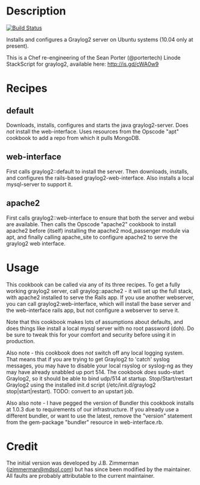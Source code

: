 Description
===========

[![Build Status](https://secure.travis-ci.org/realityforge/chef-graylog2.png?branch=master)](http://travis-ci.org/realityforge/chef-graylog2)

Installs and configures a Graylog2 server on Ubuntu systems (10.04 only at present).

This is a Chef re-engineering of the Sean Porter (@portertech) Linode StackScript for graylog2, 
available here:  http://is.gd/cWA0w9

Recipes
=======

default
-------

Downloads, installs, configures and starts the java graylog2-server.  Does *not* install 
the web-interface. Uses resources from the Opscode "apt" cookbook to add a repo from which
it pulls MongoDB.

web-interface
-------------

First calls graylog2::default to install the server.  Then downloads, installs, and configures 
the rails-based graylog2-web-interface.  Also installs a local mysql-server to support it.  

apache2
-------

First calls graylog2::web-interface to ensure that both the server and webui are available.  Then
calls the Opscode "apache2" cookbook to install apache2 before (itself) installing the apache2
mod_passenger module via apt, and finally calling apache_site to configure apache2 to serve the
graylog2 web interface.


Usage
=====

This cookbook can be called via any of its three recipes.  To get a fully working graylog2 server, call
graylog::apache2 - it will set up the full stack, with apache2 installed to serve the Rails app.  If
you use another webserver, you can call graylog2:web-interface, which will install the base server 
and the web-interface rails app, but not configure a webserver to serve it.

Note that this cookbook makes lots of assumptions about defaults, and does things like install a local
mysql server with no root password (doh).  Do be sure to tweak this for your comfort and security
before using it in production.

Also note - this cookbook does *not* switch off any local logging system.  That means that if you are
trying to get Graylog2 to 'catch' syslog messages, you may have to disable your local rsyslog or 
syslog-ng as they may have already snabbled up port 514.  The cookbook *does* sudo-start Graylog2, so 
it should be able to bind udp/514 at startup.  Stop/Start/restart Graylog2 using the installed init.d
script (/etc/init.d/graylog2 stop|start|restart).  TODO: convert to an upstart job.

Also also note - I have pegged the version of Bundler this cookbook installs at 1.0.3 due to requirements
of our infrastructure.  If you already use a different bundler, or want to use the latest, remove the
"version" statement from the gem-package "bundler" resource in web-interface.rb.

Credit
======

The initial version was developed by J.B. Zimmerman (<jzimmerman@mdsol.com>) but has since been modified
by the maintainer. All faults are probably attributable to the current maintainer.
